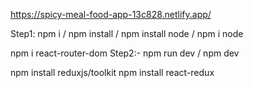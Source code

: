 
https://spicy-meal-food-app-13c828.netlify.app/



Step1: npm i / npm install / npm install node / npm i node

npm i react-router-dom
Step2:- npm run dev / npm dev
  

npm install reduxjs/toolkit
npm install react-redux
